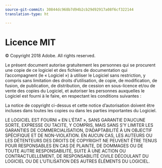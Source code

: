 ```yaml
---
source-git-commit: 30844dc968b7d94b2cb29d92917a08f6cf322144
translation-type: ht

---
```

# Licence MIT

© Copyright 2018 Adobe. All rights reserved.

Le présent document autorise gratuitement les personnes qui se procurent une copie
de ce logiciel et des fichiers de documentation qui l’accompagnent (le « Logiciel ») à utiliser
le Logiciel sans restriction, y compris sans limitation des droits
d’utilisation, de copie, de modification, de fusion, de publication, de distribution, de cession en sous-licence et/ou de vente
des copies du Logiciel, et autoriser les personnes auxquelles le Logiciel
est fourni à le faire, en respectant les conditions suivantes :

La notice de copyright ci-dessus et cette notice d’autorisation doivent être incluses dans toutes
les copies ou dans les parties importantes du Logiciel.

LE LOGICIEL EST FOURNI « EN L’ÉTAT », SANS GARANTIE D’AUCUNE SORTE, EXPRESSE OU
TACITE, Y COMPRIS, MAIS SANS S’Y LIMITER LES GARANTIES DE COMMERCIALISATION,
D’ADAPTABILITÉ À UN OBJECTIF SPÉCIFIQUE ET DE NON-VIOLATION. EN AUCUN CAS, LES AUTEURS
OU LES DÉTENTEURS DES DROITS DE COPYRIGHT NE PEUVENT ÊTRE TENUS POUR RESPONSABLES
EN CAS DE PLAINTE, DE DOMMAGES OU DE TOUTE AUTRE RESPONSABILITÉ, SUITE À UNE ACTION OU CONTRACTUELLEMENT,
DE RESPONSABILITÉ CIVILE DÉCOULANT DU LOGICIEL OU DE L’UTILISATION DES AUTRES ÉLÉMENTS
DU LOGICIEL.
